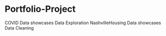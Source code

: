 # Portfolio-Project
COVID Data showcases Data Exploration NashvilleHousing Data showcases Data Cleaning

